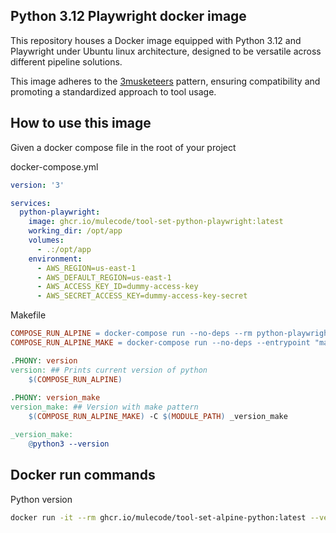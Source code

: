 ## Python 3.12 Playwright docker image

This repository houses a Docker image equipped with Python 3.12 and Playwright under Ubuntu linux architecture, 
designed to be versatile across different pipeline solutions.

This image adheres to the [3musketeers](https://3musketeersdev.netlify.app) pattern, ensuring compatibility and
promoting a standardized approach to tool usage.

## How to use this image

Given a docker compose file in the root of your project

docker-compose.yml

```yaml
version: '3'

services:
  python-playwright:
    image: ghcr.io/mulecode/tool-set-python-playwright:latest
    working_dir: /opt/app
    volumes:
      - .:/opt/app
    environment:
      - AWS_REGION=us-east-1
      - AWS_DEFAULT_REGION=us-east-1
      - AWS_ACCESS_KEY_ID=dummy-access-key
      - AWS_SECRET_ACCESS_KEY=dummy-access-key-secret
```

Makefile

```makefile
COMPOSE_RUN_ALPINE = docker-compose run --no-deps --rm python-playwright
COMPOSE_RUN_ALPINE_MAKE = docker-compose run --no-deps --entrypoint "make" --rm python-playwright

.PHONY: version
version: ## Prints current version of python
	$(COMPOSE_RUN_ALPINE)
	
.PHONY: version_make
version_make: ## Version with make pattern
	$(COMPOSE_RUN_ALPINE_MAKE) -C $(MODULE_PATH) _version_make

_version_make:
	@python3 --version
```

## Docker run commands

Python version

```bash
docker run -it --rm ghcr.io/mulecode/tool-set-alpine-python:latest --version
```


